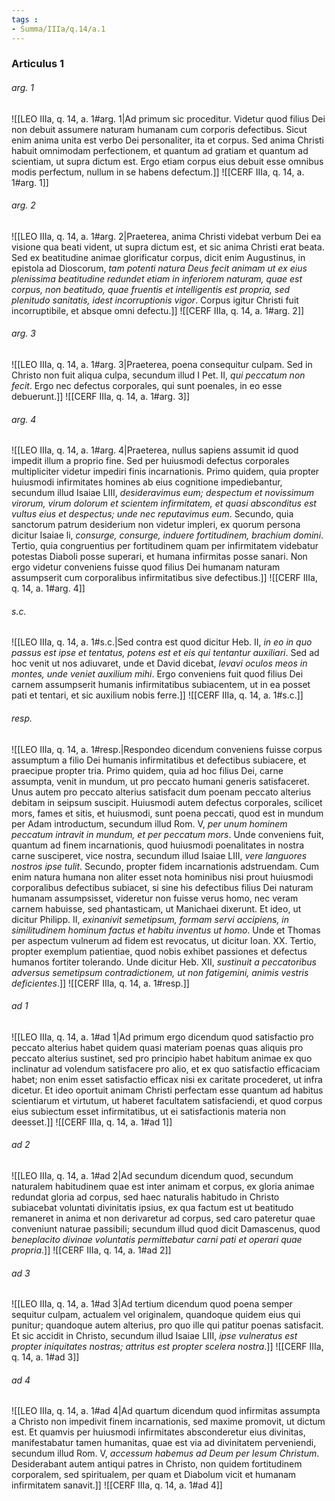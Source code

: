 ```yaml
---
tags : 
- Summa/IIIa/q.14/a.1
---
```


### Articulus 1

###### arg. 1
![[LEO IIIa, q. 14, a. 1#arg. 1|Ad primum sic proceditur. Videtur quod filius Dei non debuit assumere naturam humanam cum corporis defectibus. Sicut enim anima unita est verbo Dei personaliter, ita et corpus. Sed anima Christi habuit omnimodam perfectionem, et quantum ad gratiam et quantum ad scientiam, ut supra dictum est. Ergo etiam corpus eius debuit esse omnibus modis perfectum, nullum in se habens defectum.]]
![[CERF IIIa, q. 14, a. 1#arg. 1]]

###### arg. 2
![[LEO IIIa, q. 14, a. 1#arg. 2|Praeterea, anima Christi videbat verbum Dei ea visione qua beati vident, ut supra dictum est, et sic anima Christi erat beata. Sed ex beatitudine animae glorificatur corpus, dicit enim Augustinus, in epistola ad Dioscorum, *tam potenti natura Deus fecit animam ut ex eius plenissima beatitudine redundet etiam in inferiorem naturam, quae est corpus, non beatitudo, quae fruentis et intelligentis est propria, sed plenitudo sanitatis, idest incorruptionis vigor*. Corpus igitur Christi fuit incorruptibile, et absque omni defectu.]]
![[CERF IIIa, q. 14, a. 1#arg. 2]]

###### arg. 3
![[LEO IIIa, q. 14, a. 1#arg. 3|Praeterea, poena consequitur culpam. Sed in Christo non fuit aliqua culpa, secundum illud I Pet. II, *qui peccatum non fecit*. Ergo nec defectus corporales, qui sunt poenales, in eo esse debuerunt.]]
![[CERF IIIa, q. 14, a. 1#arg. 3]]

###### arg. 4
![[LEO IIIa, q. 14, a. 1#arg. 4|Praeterea, nullus sapiens assumit id quod impedit illum a proprio fine. Sed per huiusmodi defectus corporales multipliciter videtur impediri finis incarnationis. Primo quidem, quia propter huiusmodi infirmitates homines ab eius cognitione impediebantur, secundum illud Isaiae LIII, *desideravimus eum; despectum et novissimum virorum, virum dolorum et scientem infirmitatem, et quasi absconditus est vultus eius et despectus; unde nec reputavimus eum*. Secundo, quia sanctorum patrum desiderium non videtur impleri, ex quorum persona dicitur Isaiae li, *consurge, consurge, induere fortitudinem, brachium domini*. Tertio, quia congruentius per fortitudinem quam per infirmitatem videbatur potestas Diaboli posse superari, et humana infirmitas posse sanari. Non ergo videtur conveniens fuisse quod filius Dei humanam naturam assumpserit cum corporalibus infirmitatibus sive defectibus.]]
![[CERF IIIa, q. 14, a. 1#arg. 4]]

###### s.c.
![[LEO IIIa, q. 14, a. 1#s.c.|Sed contra est quod dicitur Heb. II, *in eo in quo passus est ipse et tentatus, potens est et eis qui tentantur auxiliari*. Sed ad hoc venit ut nos adiuvaret, unde et David dicebat, *levavi oculos meos in montes, unde veniet auxilium mihi*. Ergo conveniens fuit quod filius Dei carnem assumpserit humanis infirmitatibus subiacentem, ut in ea posset pati et tentari, et sic auxilium nobis ferre.]]
![[CERF IIIa, q. 14, a. 1#s.c.]]

###### resp.
![[LEO IIIa, q. 14, a. 1#resp.|Respondeo dicendum conveniens fuisse corpus assumptum a filio Dei humanis infirmitatibus et defectibus subiacere, et praecipue propter tria. Primo quidem, quia ad hoc filius Dei, carne assumpta, venit in mundum, ut pro peccato humani generis satisfaceret. Unus autem pro peccato alterius satisfacit dum poenam peccato alterius debitam in seipsum suscipit. Huiusmodi autem defectus corporales, scilicet mors, fames et sitis, et huiusmodi, sunt poena peccati, quod est in mundum per Adam introductum, secundum illud Rom. V, *per unum hominem peccatum intravit in mundum, et per peccatum mors*. Unde conveniens fuit, quantum ad finem incarnationis, quod huiusmodi poenalitates in nostra carne susciperet, vice nostra, secundum illud Isaiae LIII, *vere languores nostros ipse tulit*. Secundo, propter fidem incarnationis adstruendam. Cum enim natura humana non aliter esset nota hominibus nisi prout huiusmodi corporalibus defectibus subiacet, si sine his defectibus filius Dei naturam humanam assumpsisset, videretur non fuisse verus homo, nec veram carnem habuisse, sed phantasticam, ut Manichaei dixerunt. Et ideo, ut dicitur Philipp. II, *exinanivit semetipsum, formam servi accipiens, in similitudinem hominum factus et habitu inventus ut homo*. Unde et Thomas per aspectum vulnerum ad fidem est revocatus, ut dicitur Ioan. XX. Tertio, propter exemplum patientiae, quod nobis exhibet passiones et defectus humanos fortiter tolerando. Unde dicitur Heb. XII, *sustinuit a peccatoribus adversus semetipsum contradictionem, ut non fatigemini, animis vestris deficientes*.]]
![[CERF IIIa, q. 14, a. 1#resp.]]

###### ad 1
![[LEO IIIa, q. 14, a. 1#ad 1|Ad primum ergo dicendum quod satisfactio pro peccato alterius habet quidem quasi materiam poenas quas aliquis pro peccato alterius sustinet, sed pro principio habet habitum animae ex quo inclinatur ad volendum satisfacere pro alio, et ex quo satisfactio efficaciam habet; non enim esset satisfactio efficax nisi ex caritate procederet, ut infra dicetur. Et ideo oportuit animam Christi perfectam esse quantum ad habitus scientiarum et virtutum, ut haberet facultatem satisfaciendi, et quod corpus eius subiectum esset infirmitatibus, ut ei satisfactionis materia non deesset.]]
![[CERF IIIa, q. 14, a. 1#ad 1]]

###### ad 2
![[LEO IIIa, q. 14, a. 1#ad 2|Ad secundum dicendum quod, secundum naturalem habitudinem quae est inter animam et corpus, ex gloria animae redundat gloria ad corpus, sed haec naturalis habitudo in Christo subiacebat voluntati divinitatis ipsius, ex qua factum est ut beatitudo remaneret in anima et non derivaretur ad corpus, sed caro pateretur quae conveniunt naturae passibili; secundum illud quod dicit Damascenus, quod *beneplacito divinae voluntatis permittebatur carni pati et operari quae propria*.]]
![[CERF IIIa, q. 14, a. 1#ad 2]]

###### ad 3
![[LEO IIIa, q. 14, a. 1#ad 3|Ad tertium dicendum quod poena semper sequitur culpam, actualem vel originalem, quandoque quidem eius qui punitur; quandoque autem alterius, pro quo ille qui patitur poenas satisfacit. Et sic accidit in Christo, secundum illud Isaiae LIII, *ipse vulneratus est propter iniquitates nostras; attritus est propter scelera nostra*.]]
![[CERF IIIa, q. 14, a. 1#ad 3]]

###### ad 4
![[LEO IIIa, q. 14, a. 1#ad 4|Ad quartum dicendum quod infirmitas assumpta a Christo non impedivit finem incarnationis, sed maxime promovit, ut dictum est. Et quamvis per huiusmodi infirmitates absconderetur eius divinitas, manifestabatur tamen humanitas, quae est via ad divinitatem perveniendi, secundum illud Rom. V, *accessum habemus ad Deum per Iesum Christum*. Desiderabant autem antiqui patres in Christo, non quidem fortitudinem corporalem, sed spiritualem, per quam et Diabolum vicit et humanam infirmitatem sanavit.]]
![[CERF IIIa, q. 14, a. 1#ad 4]]

